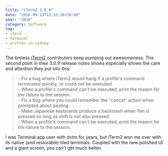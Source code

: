 ```yaml
---
title: "iTerm2 3.0.9"
date: "2016-09-13T13:33:36+10:00"
year: "2016"
category: Software
tag:
- iterm
- terminal
- written-in-sydney
---
```

The tireless [iTerm2] contributers keep pumping out awesomeness. The second point in their 3.0.9 release notes shows especially shows the care and attention they put into this:

> \- Fix a bug where iTerm2 would hang if a profile's command terminated quickly, or could not be executed.  
> \- When a profile's command can't be executed, print the reason for the failure to the session.  
> \- Fix a bug where you could remember the "cancel" action when prompted about pasting.  
> \- Make Japanese keyboards produce a backslash when Yen is pressed so long as shift is not also pressed.  
> \- When a profile's command can't be executed, print the reason for the failure to the session.  

I was Terminal.app user with dvtm for years, but iTerm2 won me over with its native (and restorable) tiled terminals. Coupled with the new polished UI and a giant screen, you can't get much better.

[iTerm2]: https://iterm2.com

